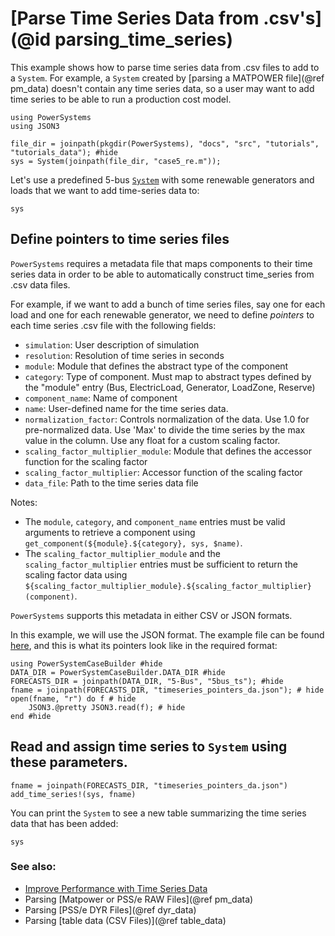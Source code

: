 # [Parse Time Series Data from .csv's](@id parsing_time_series)

This example shows how to parse time series data from .csv files to add to a `System`.
For example, a `System` created by [parsing a MATPOWER file](@ref pm_data) doesn't contain
any time series data, so a user may want to add time series to be able to run a production
cost model.

```@setup forecasts
using PowerSystems
using JSON3

file_dir = joinpath(pkgdir(PowerSystems), "docs", "src", "tutorials", "tutorials_data"); #hide
sys = System(joinpath(file_dir, "case5_re.m"));
```

Let's use a predefined 5-bus [`System`](@ref) with some renewable generators and loads that
we want to add time-series data to:

```@repl forecasts
sys
```

## Define pointers to time series files

`PowerSystems` requires a metadata file that maps components to their time series
data in order to be able to automatically construct time_series from .csv data
files.

For example, if we want to add a bunch of time series files, say one for each load and one
for each renewable generator, we need to define *pointers* to each time series .csv file
with the following fields:

  - `simulation`:  User description of simulation
  - `resolution`:  Resolution of time series in seconds
  - `module`:  Module that defines the abstract type of the component
  - `category`:  Type of component. Must map to abstract types defined by the "module"
    entry (Bus, ElectricLoad, Generator, LoadZone, Reserve)
  - `component_name`:  Name of component
  - `name`:  User-defined name for the time series data.
  - `normalization_factor`:  Controls normalization of the data. Use 1.0 for
    pre-normalized data. Use 'Max' to divide the time series by the max value in the
    column. Use any float for a custom scaling factor.
  - `scaling_factor_multiplier_module`:  Module that defines the accessor function for the
    scaling factor
  - `scaling_factor_multiplier`:  Accessor function of the scaling factor
  - `data_file`:  Path to the time series data file

Notes:

  - The `module`, `category`, and `component_name` entries must be valid arguments to retrieve
    a component using `get_component(${module}.${category}, sys, $name)`.
  - The `scaling_factor_multiplier_module` and the `scaling_factor_multiplier` entries must
    be sufficient to return the scaling factor data using
    `${scaling_factor_multiplier_module}.${scaling_factor_multiplier}(component)`.

`PowerSystems` supports this metadata in either CSV or JSON formats.

In this example, we will use the JSON format. The example file can be found
[here](https://github.com/NREL-Sienna/PowerSystemsTestData/blob/master/5-Bus/5bus_ts/timeseries_pointers_da.json),
and this is what its pointers look like in the required format:

```@repl forecasts
using PowerSystemCaseBuilder #hide
DATA_DIR = PowerSystemCaseBuilder.DATA_DIR #hide
FORECASTS_DIR = joinpath(DATA_DIR, "5-Bus", "5bus_ts"); #hide
fname = joinpath(FORECASTS_DIR, "timeseries_pointers_da.json"); # hide
open(fname, "r") do f # hide
    JSON3.@pretty JSON3.read(f); # hide
end #hide
```

## Read and assign time series to `System` using these parameters.

```@repl forecasts
fname = joinpath(FORECASTS_DIR, "timeseries_pointers_da.json")
add_time_series!(sys, fname)
```

You can print the `System` to see a new table summarizing the time series data that has been
added:

```@repl forecasts
sys
```

### See also:

  - [Improve Performance with Time Series Data](@ref)
  - Parsing [Matpower or PSS/e RAW Files](@ref pm_data)
  - Parsing [PSS/e DYR Files](@ref dyr_data)
  - Parsing [table data (CSV Files)](@ref table_data)
